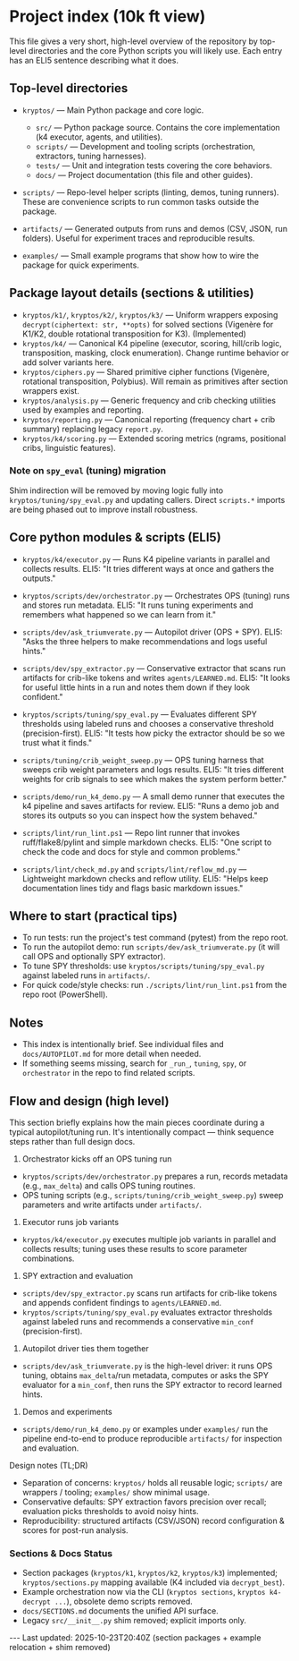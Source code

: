 # Project index (10k ft view)

This file gives a very short, high-level overview of the repository by top-level directories and the
core Python scripts you will likely use. Each entry has an ELI5 sentence describing what it does.

## Top-level directories

- `kryptos/` — Main Python package and core logic.
  - `src/` — Python package source. Contains the core implementation (k4 executor, agents, and
    utilities).
  - `scripts/` — Development and tooling scripts (orchestration, extractors, tuning harnesses).
  - `tests/` — Unit and integration tests covering the core behaviors.
  - `docs/` — Project documentation (this file and other guides).

- `scripts/` — Repo-level helper scripts (linting, demos, tuning runners). These are convenience
scripts to run common tasks outside the package.

- `artifacts/` — Generated outputs from runs and demos (CSV, JSON, run folders). Useful for
experiment traces and reproducible results.

- `examples/` — Small example programs that show how to wire the package for quick experiments.

## Package layout details (sections & utilities)

- `kryptos/k1/`, `kryptos/k2/`, `kryptos/k3/` — Uniform wrappers exposing `decrypt(ciphertext: str,
**opts)` for solved sections (Vigenère for K1/K2, double rotational transposition for K3).
(Implemented)
- `kryptos/k4/` — Canonical K4 pipeline (executor, scoring, hill/crib logic, transposition, masking,
clock enumeration). Change runtime behavior or add solver variants here.
- `kryptos/ciphers.py` — Shared primitive cipher functions (Vigenère, rotational transposition,
Polybius). Will remain as primitives after section wrappers exist.
- `kryptos/analysis.py` — Generic frequency and crib checking utilities used by examples and
reporting.
- `kryptos/reporting.py` — Canonical reporting (frequency chart + crib summary) replacing legacy
`report.py`.
- `kryptos/k4/scoring.py` — Extended scoring metrics (ngrams, positional cribs, linguistic
features).

### Note on `spy_eval` (tuning) migration

Shim indirection will be removed by moving logic fully into `kryptos/tuning/spy_eval.py` and
updating callers. Direct `scripts.*` imports are being phased out to improve install robustness.

## Core python modules & scripts (ELI5)

- `kryptos/k4/executor.py` — Runs K4 pipeline variants in parallel and collects results. ELI5: "It
tries different ways at once and gathers the outputs."

- `kryptos/scripts/dev/orchestrator.py` — Orchestrates OPS (tuning) runs and stores run metadata.
ELI5: "It runs tuning experiments and remembers what happened so we can learn from it."

- `scripts/dev/ask_triumverate.py` — Autopilot driver (OPS + SPY). ELI5: "Asks the three helpers to
make recommendations and logs useful hints."

- `scripts/dev/spy_extractor.py` — Conservative extractor that scans run artifacts for crib-like
tokens and writes `agents/LEARNED.md`. ELI5: "It looks for useful little hints in a run and notes
them down if they look confident."

- `kryptos/scripts/tuning/spy_eval.py` — Evaluates different SPY thresholds using labeled runs and
chooses a conservative threshold (precision-first). ELI5: "It tests how picky the extractor should
be so we trust what it finds."

- `scripts/tuning/crib_weight_sweep.py` — OPS tuning harness that sweeps crib weight parameters and
logs results. ELI5: "It tries different weights for crib signals to see which makes the system
perform better."

- `scripts/demo/run_k4_demo.py` — A small demo runner that executes the k4 pipeline and saves
artifacts for review. ELI5: "Runs a demo job and stores its outputs so you can inspect how the
system behaved."

- `scripts/lint/run_lint.ps1` — Repo lint runner that invokes ruff/flake8/pylint and simple markdown
checks. ELI5: "One script to check the code and docs for style and common problems."

- `scripts/lint/check_md.py` and `scripts/lint/reflow_md.py` — Lightweight markdown checks and
reflow utility. ELI5: "Helps keep documentation lines tidy and flags basic markdown issues."

## Where to start (practical tips)

- To run tests: run the project's test command (pytest) from the repo root.
- To run the autopilot demo: run `scripts/dev/ask_triumverate.py` (it will call OPS and optionally
SPY extractor).
- To tune SPY thresholds: use `kryptos/scripts/tuning/spy_eval.py` against labeled runs in
`artifacts/`.
- For quick code/style checks: run `./scripts/lint/run_lint.ps1` from the repo root (PowerShell).

## Notes

- This index is intentionally brief. See individual files and `docs/AUTOPILOT.md` for more detail
when needed.
- If something seems missing, search for `_run_`, `tuning`, `spy`, or `orchestrator` in the repo to
find related scripts.

## Flow and design (high level)

This section briefly explains how the main pieces coordinate during a typical autopilot/tuning run.
It's intentionally compact — think sequence steps rather than full design docs.

1. Orchestrator kicks off an OPS tuning run

- `kryptos/scripts/dev/orchestrator.py` prepares a run, records metadata (e.g., `max_delta`) and
calls OPS tuning routines.
- OPS tuning scripts (e.g., `scripts/tuning/crib_weight_sweep.py`) sweep parameters and write
artifacts under `artifacts/`.

1. Executor runs job variants

- `kryptos/k4/executor.py` executes multiple job variants in parallel and collects results;
tuning uses these results to score parameter combinations.

1. SPY extraction and evaluation

- `scripts/dev/spy_extractor.py` scans run artifacts for crib-like tokens and appends confident
findings to `agents/LEARNED.md`.
- `kryptos/scripts/tuning/spy_eval.py` evaluates extractor thresholds against labeled runs and
recommends a conservative `min_conf` (precision-first).

1. Autopilot driver ties them together

- `scripts/dev/ask_triumverate.py` is the high-level driver: it runs OPS tuning, obtains
`max_delta`/run metadata, computes or asks the SPY evaluator for a `min_conf`, then runs the SPY
extractor to record learned hints.

1. Demos and experiments

- `scripts/demo/run_k4_demo.py` or examples under `examples/` run the pipeline end-to-end to produce
reproducible `artifacts/` for inspection and evaluation.

Design notes (TL;DR)

- Separation of concerns: `kryptos/` holds all reusable logic; `scripts/` are wrappers / tooling;
`examples/` show minimal usage.
- Conservative defaults: SPY extraction favors precision over recall; evaluation picks thresholds to
avoid noisy hints.
- Reproducibility: structured artifacts (CSV/JSON) record configuration & scores for post-run
analysis.

### Sections & Docs Status

- Section packages (`kryptos/k1`, `kryptos/k2`, `kryptos/k3`) implemented; `kryptos/sections.py`
mapping available (K4 included via `decrypt_best`).
- Example orchestration now via the CLI (`kryptos sections`, `kryptos k4-decrypt ...`), obsolete
demo scripts removed.
- `docs/SECTIONS.md` documents the unified API surface.
- Legacy `src/__init__.py` shim removed; explicit imports only.

--- Last updated: 2025-10-23T20:40Z (section packages + example relocation + shim removed)
